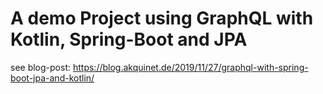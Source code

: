 # A demo Project using GraphQL with Kotlin, Spring-Boot and JPA

see blog-post: https://blog.akquinet.de/2019/11/27/graphql-with-spring-boot-jpa-and-kotlin/
